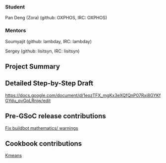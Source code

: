 ### Student

Pan Deng (Zora) (github: OXPHOS, IRC: OXPHOS)

### Mentors

Soumyajit (github: lambday, IRC: lambday)

Sergey (github: lisitsyn, IRC: lisitsyn)

## Project Summary

## Detailed Step-by-Step Draft

https://docs.google.com/document/d/1eozTFX_mgKx3eXQfQnP07Rxi8GYKfGYdu_qvGpLRnjw/edit

## Pre-GSoC release contributions

[Fix buildbot mathematics/ warnings](https://github.com/shogun-toolbox/shogun/pull/3185)

## Cookbook contributions

[Kmeans](https://github.com/shogun-toolbox/shogun/pull/3183)